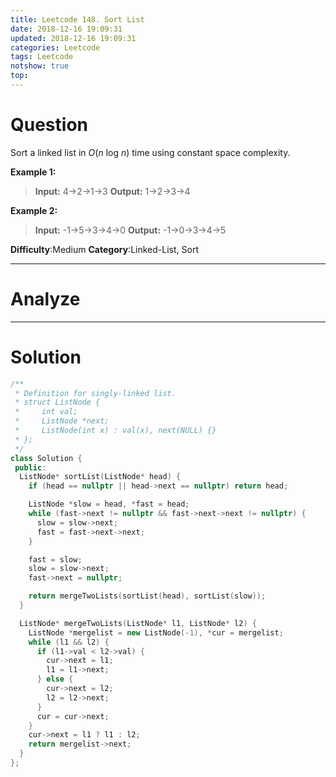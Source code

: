 ```yaml
---
title: Leetcode 148. Sort List
date: 2018-12-16 19:09:31
updated: 2018-12-16 19:09:31
categories: Leetcode
tags: Leetcode
notshow: true
top:
---
```


# Question

Sort a linked list in  _O_(_n_  log  _n_) time using constant space complexity.

**Example 1:**

> **Input:** 4->2->1->3
> **Output:** 1->2->3->4

**Example 2:**

> **Input:** -1->5->3->4->0
> **Output:** -1->0->3->4->5

**Difficulty**:Medium
**Category**:Linked-List, Sort

<!-- more -->

------------

# Analyze

------------

# Solution

```cpp
/**
 * Definition for singly-linked list.
 * struct ListNode {
 *     int val;
 *     ListNode *next;
 *     ListNode(int x) : val(x), next(NULL) {}
 * };
 */
class Solution {
 public:
  ListNode* sortList(ListNode* head) {
    if (head == nullptr || head->next == nullptr) return head;

    ListNode *slow = head, *fast = head;
    while (fast->next != nullptr && fast->next->next != nullptr) {
      slow = slow->next;
      fast = fast->next->next;
    }

    fast = slow;
    slow = slow->next;
    fast->next = nullptr;

    return mergeTwoLists(sortList(head), sortList(slow));
  }

  ListNode* mergeTwoLists(ListNode* l1, ListNode* l2) {
    ListNode *mergelist = new ListNode(-1), *cur = mergelist;
    while (l1 && l2) {
      if (l1->val < l2->val) {
        cur->next = l1;
        l1 = l1->next;
      } else {
        cur->next = l2;
        l2 = l2->next;
      }
      cur = cur->next;
    }
    cur->next = l1 ? l1 : l2;
    return mergelist->next;
  }
};
```